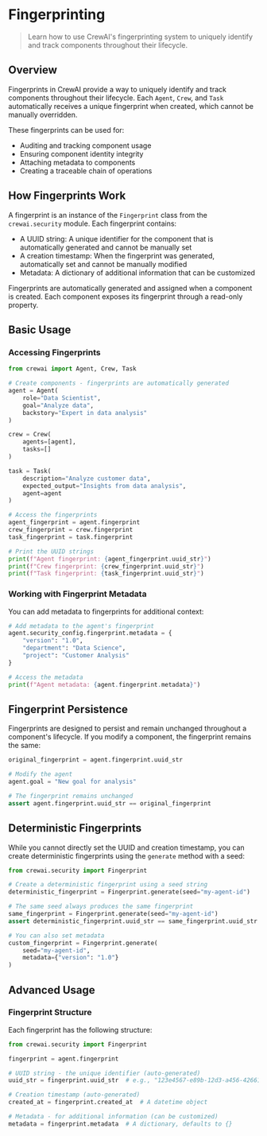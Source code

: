 # Fingerprinting

> Learn how to use CrewAI's fingerprinting system to uniquely identify and track components throughout their lifecycle.

## Overview

Fingerprints in CrewAI provide a way to uniquely identify and track components throughout their lifecycle. Each `Agent`, `Crew`, and `Task` automatically receives a unique fingerprint when created, which cannot be manually overridden.

These fingerprints can be used for:

* Auditing and tracking component usage
* Ensuring component identity integrity
* Attaching metadata to components
* Creating a traceable chain of operations

## How Fingerprints Work

A fingerprint is an instance of the `Fingerprint` class from the `crewai.security` module. Each fingerprint contains:

* A UUID string: A unique identifier for the component that is automatically generated and cannot be manually set
* A creation timestamp: When the fingerprint was generated, automatically set and cannot be manually modified
* Metadata: A dictionary of additional information that can be customized

Fingerprints are automatically generated and assigned when a component is created. Each component exposes its fingerprint through a read-only property.

## Basic Usage

### Accessing Fingerprints

```python
from crewai import Agent, Crew, Task

# Create components - fingerprints are automatically generated
agent = Agent(
    role="Data Scientist",
    goal="Analyze data",
    backstory="Expert in data analysis"
)

crew = Crew(
    agents=[agent],
    tasks=[]
)

task = Task(
    description="Analyze customer data",
    expected_output="Insights from data analysis",
    agent=agent
)

# Access the fingerprints
agent_fingerprint = agent.fingerprint
crew_fingerprint = crew.fingerprint
task_fingerprint = task.fingerprint

# Print the UUID strings
print(f"Agent fingerprint: {agent_fingerprint.uuid_str}")
print(f"Crew fingerprint: {crew_fingerprint.uuid_str}")
print(f"Task fingerprint: {task_fingerprint.uuid_str}")
```

### Working with Fingerprint Metadata

You can add metadata to fingerprints for additional context:

```python
# Add metadata to the agent's fingerprint
agent.security_config.fingerprint.metadata = {
    "version": "1.0",
    "department": "Data Science",
    "project": "Customer Analysis"
}

# Access the metadata
print(f"Agent metadata: {agent.fingerprint.metadata}")
```

## Fingerprint Persistence

Fingerprints are designed to persist and remain unchanged throughout a component's lifecycle. If you modify a component, the fingerprint remains the same:

```python
original_fingerprint = agent.fingerprint.uuid_str

# Modify the agent
agent.goal = "New goal for analysis"

# The fingerprint remains unchanged
assert agent.fingerprint.uuid_str == original_fingerprint
```

## Deterministic Fingerprints

While you cannot directly set the UUID and creation timestamp, you can create deterministic fingerprints using the `generate` method with a seed:

```python
from crewai.security import Fingerprint

# Create a deterministic fingerprint using a seed string
deterministic_fingerprint = Fingerprint.generate(seed="my-agent-id")

# The same seed always produces the same fingerprint
same_fingerprint = Fingerprint.generate(seed="my-agent-id")
assert deterministic_fingerprint.uuid_str == same_fingerprint.uuid_str

# You can also set metadata
custom_fingerprint = Fingerprint.generate(
    seed="my-agent-id",
    metadata={"version": "1.0"}
)
```

## Advanced Usage

### Fingerprint Structure

Each fingerprint has the following structure:

```python
from crewai.security import Fingerprint

fingerprint = agent.fingerprint

# UUID string - the unique identifier (auto-generated)
uuid_str = fingerprint.uuid_str  # e.g., "123e4567-e89b-12d3-a456-426614174000"

# Creation timestamp (auto-generated)
created_at = fingerprint.created_at  # A datetime object

# Metadata - for additional information (can be customized)
metadata = fingerprint.metadata  # A dictionary, defaults to {}
```
